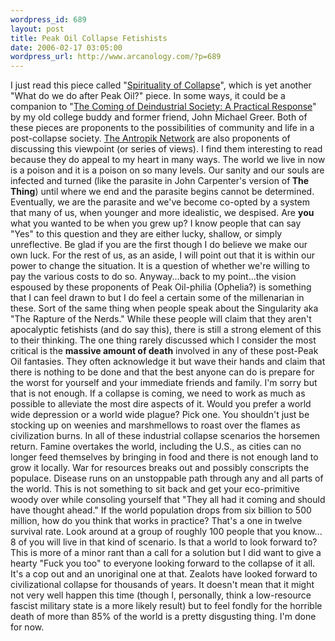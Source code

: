 ```yaml
--- 
wordpress_id: 689
layout: post
title: Peak Oil Collapse Fetishists
date: 2006-02-17 03:05:00
wordpress_url: http://www.arcanology.com/?p=689
---
```

I just read this piece called "<a href="http://www.karavans.com/a_spiritcollapse.html">Spirituality of Collapse</a>", which is yet another "What do we do after Peak Oil?" piece. In some ways, it could be a companion to "<a href="http://www.hubbertpeak.com/whatToDo/DeindustrialAge.htm">The Coming of Deindustrial Society: A Practical Response</a>" by my old college buddy and former friend, John Michael Greer. Both of these pieces are proponents to the possibilities of community and life in a post-collapse society. <a href="http://www.anthropik.com/">The Antropik Network</a> are also proponents of discussing this viewpoint (or series of views). I find them interesting to read because they do appeal to my heart in many ways. The world we live in now is a poison and it is a poison on so many levels. Our sanity and our souls are infected and turned (like the parasite in John Carpenter's version of<strong> The Thing</strong>) until where we end and the parasite begins cannot be determined. Eventually, we are the parasite and we've become co-opted by a system that many of us, when younger and more idealistic, we despised. Are <strong>you</strong> what you wanted to be when you grew up? I know people that can say "Yes" to this question and they are either lucky, shallow, or simply unreflective. Be glad if you are the first though I do believe we make our own luck. For the rest of us, as an aside, I will point out that it is within our power to change the situation. It is a question of whether we're willing to pay the various costs to do so. Anyway...back to my point...the vision espoused by these proponents of Peak Oil-philia (Ophelia?) is something that I can feel drawn to but I do feel a certain some of the millenarian in these. Sort of the same thing when people speak about the Singularity aka "The Rapture of the Nerds." While these people will claim that they aren't apocalyptic fetishists (and do say this), there is still a strong element of this to their thinking. The one thing rarely discussed which I consider the most critical is the <strong> massive amount of death</strong> involved in any of these post-Peak Oil fantasies. They often acknowledge it but wave their hands and claim that there is nothing to be done and that the best anyone can do is prepare for the worst for yourself and your immediate friends and family. I'm sorry but that is not enough. If a collapse is coming, we need to work as much as possible to alleviate the most dire aspects of it. Would you prefer a world wide depression or a world wide plague? Pick one. You shouldn't just be stocking up on weenies and marshmellows to roast over the flames as civilization burns. In all of these industrial collapse scenarios the horsemen return. Famine overtakes the world, including the U.S., as cities can no longer feed themselves by bringing in food and there is not enough land to grow it locally. War for resources breaks out and possibly conscripts the populace. Disease runs on an unstoppable path through any and all parts of the world. This is not something to sit back and get your eco-primitive woody over while consoling yourself that "They all had it coming and should have thought ahead." If the world population drops from six billion to 500 million, how do you think that works in practice? That's a one in twelve survival rate. Look around at a group of roughly 100 people that you know... 8 of you will live in that kind of scenario. Is that a world to look forward to? This is more of a minor rant than a call for a solution but I did want to give a hearty "Fuck you too" to everyone looking forward to the collapse of it all. It's a cop out and an unoriginal one at that. Zealots have looked forward to civilizational collapse for thousands of years. It doesn't mean that it might not very well happen this time (though I, personally, think a low-resource fascist military state is a more likely result) but to feel fondly for the horrible death of more than 85% of the world is a pretty disgusting thing. I'm done for now.